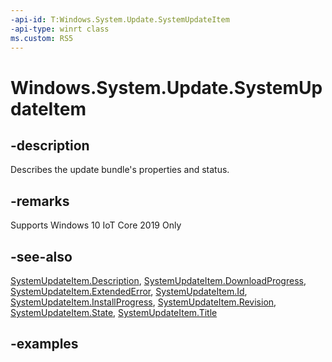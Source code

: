 ```yaml
---
-api-id: T:Windows.System.Update.SystemUpdateItem
-api-type: winrt class
ms.custom: RS5
---
```


<!-- Class syntax.
public class SystemUpdateItem 
-->

# Windows.System.Update.SystemUpdateItem

## -description
Describes the update bundle's properties and status.

## -remarks
Supports Windows 10 IoT Core 2019 Only

## -see-also
[SystemUpdateItem.Description](systemupdateitem_description.md),
[SystemUpdateItem.DownloadProgress](systemupdateitem_downloadprogress.md),
[SystemUpdateItem.ExtendedError](systemupdateitem_extendederror.md),
[SystemUpdateItem.Id](systemupdateitem_id.md),
[SystemUpdateItem.InstallProgress](systemupdateitem_installprogress.md),
[SystemUpdateItem.Revision](systemupdateitem_revision.md),
[SystemUpdateItem.State](systemupdateitem_state.md),
[SystemUpdateItem.Title](systemupdateitem_title.md)

## -examples

